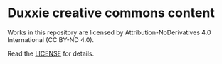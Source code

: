 # Duxxie creative commons content

Works in this repository are licensed by Attribution-NoDerivatives 4.0 International (CC BY-ND 4.0).

Read the [LICENSE](./LICENSE.md) for details.
